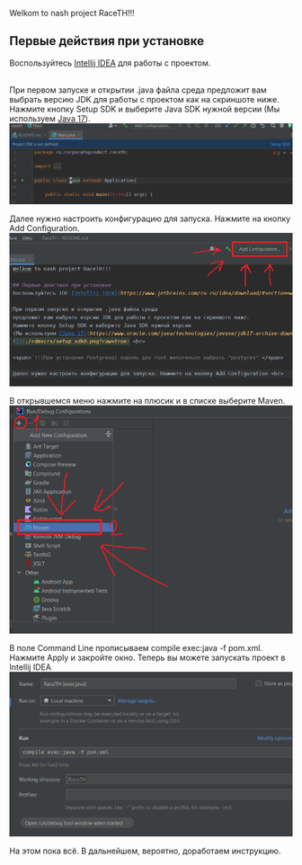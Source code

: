 Welkom to nash project RaceTH!!!

## Первые действия при установке
Воспользуйтесь [Intellij IDEA](https://www.jetbrains.com/ru-ru/idea/download/#section=windows) для работы с проектом. <br><br>

При первом запуске и открытии .java файла среда
предложит вам выбрать версию JDK для работы с проектом как на скриншоте ниже. 
Нажмите кнопку Setup SDK и выберите Java SDK нужной версии 
(Мы используем [Java 17](https://www.oracle.com/java/technologies/javase/jdk17-archive-downloads.html)). <br>
![](./rdmscrs/setup_sdk0.png?raw=true) <br>

Далее нужно настроить конфигурацию для запуска. Нажмите на кнопку Add Configuration. <br>
![](./rdmscrs/setup_sdk6.png?raw=true) <br>

В открывшемся меню нажмите на плюсик и в списке выберите Maven. <br>
![](./rdmscrs/setup_sdk7.png?raw=true) <br>

В поле Command Line прописываем compile exec:java -f pom.xml. 
Нажмите Apply и закройте окно. Теперь вы можете запускать проект в Intellij IDEA<br>
![](./rdmscrs/setup_sdk9.png?raw=true) <br>

На этом пока всё. В дальнейшем, вероятно, доработаем инструкцию.<br>
